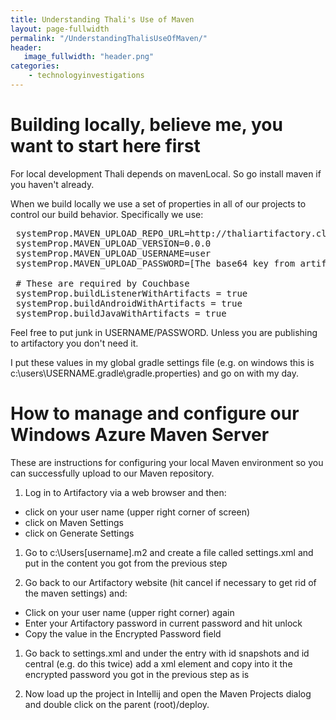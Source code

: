 ```yaml
---
title: Understanding Thali's Use of Maven
layout: page-fullwidth
permalink: "/UnderstandingThalisUseOfMaven/"
header:
   image_fullwidth: "header.png"
categories:
    - technologyinvestigations
---
```


# Building locally, believe me, you want to start here first

For local development Thali depends on mavenLocal. So go install maven if you haven't already.

When we build locally we use a set of properties in all of our projects to control our build behavior. Specifically we use:

<pre>
 systemProp.MAVEN_UPLOAD_REPO_URL=http://thaliartifactory.cloudapp.net/artifactory/libs-release-local
 systemProp.MAVEN_UPLOAD_VERSION=0.0.0
 systemProp.MAVEN_UPLOAD_USERNAME=user
 systemProp.MAVEN_UPLOAD_PASSWORD=[The base64 key from artifactory it should start with {DESede} and end with == (usually)]

 # These are required by Couchbase
 systemProp.buildListenerWithArtifacts = true
 systemProp.buildAndroidWithArtifacts = true
 systemProp.buildJavaWithArtifacts = true
</pre>


Feel free to put junk in USERNAME/PASSWORD. Unless you are publishing to artifactory you don't need it.

I put these values in my global gradle settings file (e.g. on windows this is c:\users\USERNAME\.gradle\gradle.properties) and go on with my day.

# How to manage and configure our Windows Azure Maven Server

These are instructions for configuring your local Maven environment so you can successfully upload to our Maven repository.

1. Log in to Artifactory via a web browser and then:
 * click on your user name (upper right corner of screen)
 * click on Maven Settings
 * click on Generate Settings

1. Go to c:\Users\[username]\.m2 and create a file called settings.xml and put in the content you got from the previous step

1. Go back to our Artifactory website (hit cancel if necessary to get rid of the maven settings) and:

 * Click on your user name (upper right corner) again
 * Enter your Artifactory password in current password and hit unlock
 * Copy the value in the Encrypted Password field

1. Go back to settings.xml and under the <server> entry with id snapshots and id central (e.g. do this twice) add a xml element <password></password> and copy into it the encrypted password you got in the previous step as is

1. Now load up the project in Intellij and open the Maven Projects dialog and double click on the parent (root)/deploy.
